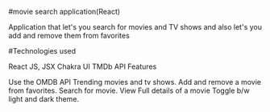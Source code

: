 #movie search application(React)

Application that let's you search for movies and TV shows and also let's you add and remove them from favorites

#Technologies used

React JS, JSX
Chakra UI
TMDb API
Features

Use the OMDB API
Trending movies and tv shows.
Add and remove a movie from favorites.
Search for movie.
View Full details of a movie
Toggle b/w light and dark theme.
